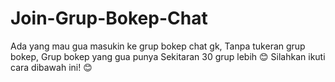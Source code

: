 # Join-Grup-Bokep-Chat
Ada yang mau gua masukin ke grup bokep chat gk,   Tanpa tukeran grup bokep,   Grup bokep yang gua punya Sekitaran 30 grup lebih 😊  Silahkan ikuti cara dibawah ini! 😊
